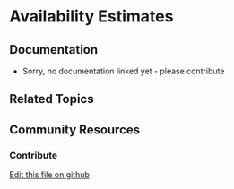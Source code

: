# Availability Estimates

## Documentation

* Sorry, no documentation linked yet - please contribute

## Related Topics

## Community Resources

### Contribute

[Edit this file on github](https://github.com/olafk/controlpanel-documentation-docs/blob/master/md/73en/com_liferay_commerce_availability_estimate_web_internal_portlet_CommerceAvailabilityEstimatePortlet.html)
